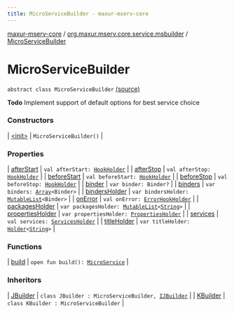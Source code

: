 ```yaml
---
title: MicroServiceBuilder - maxur-mserv-core
---
```


[maxur-mserv-core](../../index.html) / [org.maxur.mserv.core.service.msbuilder](../index.html) / [MicroServiceBuilder](.)

# MicroServiceBuilder

`abstract class MicroServiceBuilder` [(source)](https://github.com/myunusov/maxur-mserv/tree/master/maxur-mserv-core/src/main/kotlin/org/maxur/mserv/core/service/msbuilder/MicroServiceBuilder.kt#L24)

**Todo**
Implement support of default options for best service choice

### Constructors

| [&lt;init&gt;](-init-.html) | `MicroServiceBuilder()` |

### Properties

| [afterStart](after-start.html) | `val afterStart: `[`HookHolder`](../-hook-holder/index.html) |
| [afterStop](after-stop.html) | `val afterStop: `[`HookHolder`](../-hook-holder/index.html) |
| [beforeStart](before-start.html) | `val beforeStart: `[`HookHolder`](../-hook-holder/index.html) |
| [beforeStop](before-stop.html) | `val beforeStop: `[`HookHolder`](../-hook-holder/index.html) |
| [binder](binder.html) | `var binder: Binder?` |
| [binders](binders.html) | `var binders: `[`Array`](https://kotlinlang.org/api/latest/jvm/stdlib/kotlin/-array/index.html)`<Binder>` |
| [bindersHolder](binders-holder.html) | `var bindersHolder: `[`MutableList`](https://kotlinlang.org/api/latest/jvm/stdlib/kotlin.collections/-mutable-list/index.html)`<Binder>` |
| [onError](on-error.html) | `val onError: `[`ErrorHookHolder`](../-error-hook-holder/index.html) |
| [packagesHolder](packages-holder.html) | `var packagesHolder: `[`MutableList`](https://kotlinlang.org/api/latest/jvm/stdlib/kotlin.collections/-mutable-list/index.html)`<`[`String`](https://kotlinlang.org/api/latest/jvm/stdlib/kotlin/-string/index.html)`>` |
| [propertiesHolder](properties-holder.html) | `var propertiesHolder: `[`PropertiesHolder`](../-properties-holder/index.html) |
| [services](services.html) | `val services: `[`ServicesHolder`](../-services-holder/index.html) |
| [titleHolder](title-holder.html) | `var titleHolder: `[`Holder`](../../org.maxur.mserv.core.domain/-holder/index.html)`<`[`String`](https://kotlinlang.org/api/latest/jvm/stdlib/kotlin/-string/index.html)`>` |

### Functions

| [build](build.html) | `open fun build(): `[`MicroService`](../../org.maxur.mserv.core/-micro-service/index.html) |

### Inheritors

| [JBuilder](../-j-builder/index.html) | `class JBuilder : MicroServiceBuilder, `[`IJBuilder`](../-i-j-builder/index.html) |
| [KBuilder](../-k-builder/index.html) | `class KBuilder : MicroServiceBuilder` |

